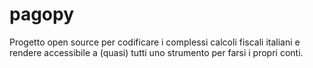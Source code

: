 # pagopy
Progetto open source per codificare i complessi calcoli fiscali italiani e rendere accessibile a (quasi) tutti uno strumento per farsi i propri conti.
